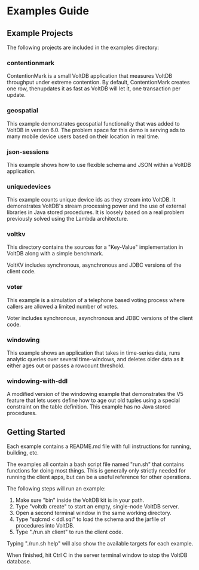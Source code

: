 Examples Guide
================

Example Projects
--------------------------

The following projects are included in the examples directory:

### contentionmark ###
  
ContentionMark is a small VoltDB application that measures VoltDB throughput under extreme contention. By default, ContentionMark creates one row, thenupdates it as fast as VoltDB will let it, one transaction per update.

### geospatial ###

This example demonstrates geospatial functionality that was added to VoltDB in version 6.0.  The problem space for this demo is serving ads to many mobile device users based on their location in real time.

### json-sessions ####

This example shows how to use flexible schema and JSON within a VoltDB application.

### uniquedevices ###

This example counts unique device ids as they stream into VoltDB. It demonstrates VoltDB's stream processing power and the use of external libraries in Java stored procedures. It is loosely based on a real problem previously solved using the Lambda architecture.

### voltkv ###

This directory contains the sources for a "Key-Value" implementation in VoltDB along with a simple benchmark.

VoltKV includes synchronous, asynchronous and JDBC versions of the client code.

### voter ###
This example is a simulation of a telephone based voting process where callers are allowed a limited number of votes.
  
Voter includes synchronous, asynchronous and JDBC versions of the client code.

### windowing ###

This example shows an application that takes in time-series data, runs analytic queries over several time-windows, and deletes older data as it either ages out or passes a rowcount threshold.
  
### windowing-with-ddl ###

A modified version of the windowing example that demonstrates the V5 feature that lets users define how to age out old tuples using a special constraint on the table definition.  This example has no Java stored procedures.
  
Getting Started
--------------------------

Each example contains a README.md file with full instructions for running, building, etc.

The examples all contain a bash script file named "run.sh" that contains functions for doing most things. This is generally only strictly needed for running the client apps, but can be a useful reference for other operations.

The following steps will run an example:

1. Make sure "bin" inside the VoltDB kit is in your path.
2. Type "voltdb create" to start an empty, single-node VoltDB server.
3. Open a second terminal window in the same working directory.
4. Type "sqlcmd < ddl.sql" to load the schema and the jarfile of procedures into VoltDB.
5. Type "./run.sh client" to run the client code.

Typing "./run.sh help" will also show the available targets for each example.

When finished, hit Ctrl C in the server terminal window to stop the VoltDB database.
